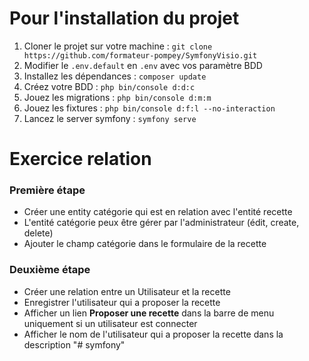 # Pour l'installation du projet

1. Cloner le projet sur votre machine : `git clone  https://github.com/formateur-pompey/SymfonyVisio.git`
1. Modifier le `.env.default` en `.env` avec vos paramètre BDD
1. Installez les dépendances : `composer update`
1. Créez votre BDD : `php bin/console d:d:c`
1. Jouez les migrations : `php bin/console d:m:m`
1. Jouez les fixtures : `php bin/console d:f:l --no-interaction`
1. Lancez le server symfony : `symfony serve`

# Exercice relation

### Première étape

 - Créer une entity catégorie qui est en relation avec l'entité recette
 - L'entité catégorie peux être gérer par l'administrateur (édit, create, delete)
 - Ajouter le champ catégorie dans le formulaire de la recette 

### Deuxième étape

 - Créer une relation entre un Utilisateur et la recette
 - Enregistrer l'utilisateur qui a proposer la recette 
 - Afficher un lien **Proposer une recette** dans la barre de menu uniquement si un utilisateur est connecter
 - Afficher le nom de l'utilisateur qui a proposer la recette dans la description 
"# symfony"  
